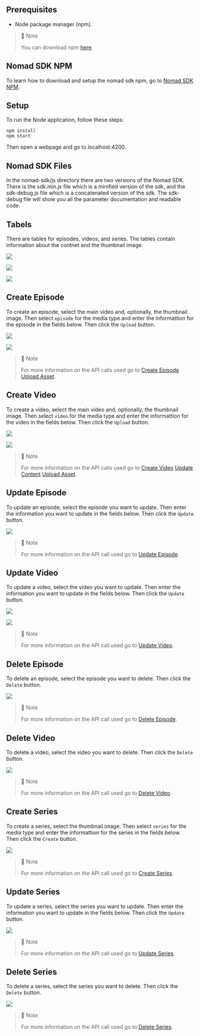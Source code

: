 ## Prerequisites

- Node package manager (npm).

> 📘 Note
> 
> You can download npm [here](https://nodejs.org/en/download).

## Nomad SDK NPM

To learn how to download and setup the nomad sdk npm, go to [Nomad SDK NPM](https://github.com/Nomad-Media/nomad-sdk/tree/main/nomad-sdk-npm).

## Setup

To run the Node application, follow these steps:
```
npm install
npm start
```

Then open a webpage and go to localhost:4200.

## Nomad SDK Files

In the nomad-sdk/js directory there are two versions of the Nomad SDK. There is the sdk.min.js file which is a minified version of the sdk, and the sdk-debug.js file which is a concatenated version of the sdk. The sdk-debug file will show you all the parameter documentation and readable code.

## Tabels

There are tables for episodes, videos, and series. The tables contain information about the contnet and the thumbnail image.

![](images/episode-table.png)

![](images/video-table.png)

![](images/series-table.png)

## Create Episode

To create an episode, select the main video and, optionally, the thumbnail image. Then select `episode` for the media type and enter the informattion for the episode in the fields below. Then click the `Upload` button.

![](images/create-episode.png)

![](images/create-episode-1.png)

> 📘 Note
>
> For more information on the API calls used go to [Create Episode](https://developer.nomad-cms.com/docs/create-content) [Upload Asset](https://developer.nomad-cms.com/docs/upload-asset-sdk).

## Create Video

To create a video, select the main video and, optionally, the thumbnail image. Then select `video` for the media type and enter the informattion for the video in the fields below. Then click the `Upload` button.

![](images/create-video.png)

![](images/create-video-1.png)

> 📘 Note
>
> For more information on the API calls used go to [Create Video](https://developer.nomad-cms.com/docs/create-content) [Update Content](https://developer.nomad-cms.com/docs/update-content) [Upload Asset](https://developer.nomad-cms.com/docs/upload-asset-sdk).

## Update Episode

To update an episode, select the episode you want to update. Then enter the information you want to update in the fields below. Then click the `Update` button.

![](images/update-episode.png)

> 📘 Note
>
> For more information on the API call used go to [Update Episode](https://developer.nomad-cms.com/docs/update-content).

## Update Video

To update a video, select the video you want to update. Then enter the information you want to update in the fields below. Then click the `Update` button.

![](images/update-video.png)

![](images/update-video-1.png)

> 📘 Note
>
> For more information on the API call used go to [Update Video](https://developer.nomad-cms.com/docs/update-content).

## Delete Episode

To delete an episode, select the episode you want to delete. Then click the `Delete` button.

![](images/delete-episode.png)

> 📘 Note
>
> For more information on the API call used go to [Delete Episode](https://developer.nomad-cms.com/docs/delete-content).

## Delete Video

To delete a video, select the video you want to delete. Then click the `Delete` button.

![](images/delete-video.png)

> 📘 Note
>
> For more information on the API call used go to [Delete Video](https://developer.nomad-cms.com/docs/delete-content).

## Create Series

To create a series, select the thumbnail image. Then select `series` for the media type and enter the informattion for the series in the fields below. Then click the `Create` button.

![](images/create-series.png)

> 📘 Note
>
> For more information on the API call used go to [Create Series](https://developer.nomad-cms.com/docs/create-content).

## Update Series

To update a series, select the series you want to update. Then enter the information you want to update in the fields below. Then click the `Update` button.

![](images/update-series.png)

> 📘 Note
>
> For more information on the API call used go to [Update Series](https://developer.nomad-cms.com/docs/update-content).

## Delete Series

To delete a series, select the series you want to delete. Then click the `Delete` button.

![](images/delete-series.png)

> 📘 Note
>
> For more information on the API call used go to [Delete Series](https://developer.nomad-cms.com/docs/delete-content).